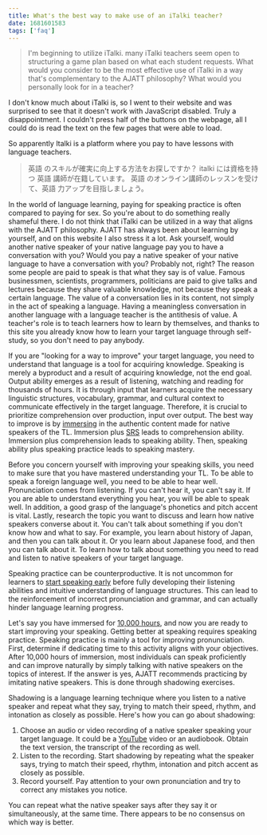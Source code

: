 ```yaml
---
title: What's the best way to make use of an iTalki teacher?
date: 1681601583
tags: ['faq']
---
```


> I'm beginning to utilize iTalki.
> many iTalki teachers seem open to structuring a game plan based on what each student requests.
> What would you consider to be the most effective use of iTalki
> in a way that's complementary to the AJATT philosophy?
> What would you personally look for in a teacher?

I don't know much about iTalki is, so I went to their website
and was surprised to see that it doesn't work with JavaScript disabled.
Truly a disappointment.
I couldn't press half of the buttons on the webpage,
all I could do is read the text on the few pages that were able to load.

So apparently Italki is a platform where you pay to have lessons with language teachers.

> 英語 のスキルが確実に向上する方法をお探しですか？
> italki には資格を持つ 英語 講師が在籍しています。
> 英語 のオンライン講師のレッスンを受けて、英語 力アップを目指しましょう。

In the world of language learning,
paying for speaking practice is often compared to paying for sex.
So you're about to do something really shameful there.
I do not think that iTalki can be utilized in a way that aligns with the AJATT philosophy.
AJATT has always been about learning by yourself,
and on this website I also stress it a lot.
Ask yourself,
would another native speaker of your native language
pay you to have a conversation with you?
Would you pay a native speaker of your native language to have a conversation with you?
Probably not, right?
The reason some people are paid to speak is that what they say is of value.
Famous businessmen, scientists, programmers, politicians are paid to
give talks and lectures
because they share valuable knowledge,
not because they speak a certain language.
The value of a conversation lies in its content, not simply in the act of speaking a language.
Having a meaningless conversation in another language
with a language teacher is the antithesis of value.
A teacher's role is to teach learners how to learn by themselves,
and thanks to this site you already know how to learn your target language through self-study,
so you don't need to pay anybody.

If you are "looking for a way to improve" your target language,
you need to understand that
language is a tool for acquiring knowledge.
Speaking is merely a byproduct and a result of acquiring knowledge, not the end goal.
Output ability emerges as a result of listening, watching and reading for thousands of hours.
It is through input that learners acquire the necessary linguistic structures,
vocabulary, grammar,
and cultural context to communicate effectively in the target language.
Therefore, it is crucial to prioritize comprehension over production, input over output.
The best way to improve is by [immersing](whats-immersion.html) in the authentic content
made for native speakers of the TL.
Immersion plus [SRS](spaced-repetition.html) leads to comprehension ability.
Immersion plus comprehension leads to speaking ability.
Then, speaking ability plus speaking practice leads to speaking mastery.

Before you concern yourself with improving your speaking skills,
you need to make sure that you have mastered understanding your TL.
To be able to speak a foreign language well, you need to be able to hear well.
Pronunciation comes from listening.
If you can't hear it, you can't say it.
If you are able to understand everything you hear, you will be able to speak well.
In addition, a good grasp of the language's phonetics and pitch accent is vital.
Lastly,
research the topic you want to discuss and learn how native speakers converse about it.
You can't talk about something if you don't know how and what to say.
For example, you learn about history of Japan, and then you can talk about it.
Or you learn about Japanese food, and then you can talk about it.
To learn how to talk about something
you need to read and listen to native speakers of your target language.

Speaking practice can be counterproductive.
It is not uncommon for learners to [start speaking early](early-output-or-reading-ahead-of-listening.html)
before fully developing their listening abilities
and intuitive understanding of language structures.
This can lead to the reinforcement of incorrect pronunciation and grammar,
and can actually hinder language learning progress.

Let's say you have immersed for [10,000 hours](mass-immersion.html),
and now you are ready to start improving your speaking.
Getting better at speaking requires speaking practice.
Speaking practice is mainly a tool for improving pronunciation.
First,
determine if dedicating time to this activity aligns with your objectives.
After 10,000 hours of immersion,
most individuals can speak proficiently
and can improve naturally by simply talking with native speakers on the topics of interest.
If the answer is yes,
AJATT recommends practicing by imitating native speakers.
This is done through shadowing exercises.

Shadowing is a language learning technique where you listen to a native speaker
and repeat what they say, trying to match their speed, rhythm, and intonation
as closely as possible.
Here's how you can go about shadowing:

1) Choose an audio or video recording of a native speaker speaking your target language.
   It could be a [YouTube](immersion-with-youtube.html) video or an audiobook.
   Obtain the text version, the transcript of the recording as well.
2) Listen to the recording.
   Start shadowing by repeating what the speaker says,
   trying to match their speed, rhythm, intonation and pitch accent as closely as possible.
3) Record yourself.
   Pay attention to your own pronunciation and try to correct any mistakes you notice.

You can repeat what the native speaker says after they say it or simultaneously, at the same time.
There appears to be no consensus on which way is better.
